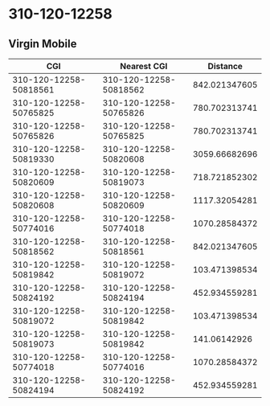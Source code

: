 # 310-120-12258
## Virgin Mobile


| CGI | Nearest CGI | Distance |
|-----|-------------|----------|
| 310-120-12258-50818561 | 310-120-12258-50818562 | 842.021347605 |
| 310-120-12258-50765825 | 310-120-12258-50765826 | 780.702313741 |
| 310-120-12258-50765826 | 310-120-12258-50765825 | 780.702313741 |
| 310-120-12258-50819330 | 310-120-12258-50820608 | 3059.66682696 |
| 310-120-12258-50820609 | 310-120-12258-50819073 | 718.721852302 |
| 310-120-12258-50820608 | 310-120-12258-50820609 | 1117.32054281 |
| 310-120-12258-50774016 | 310-120-12258-50774018 | 1070.28584372 |
| 310-120-12258-50818562 | 310-120-12258-50818561 | 842.021347605 |
| 310-120-12258-50819842 | 310-120-12258-50819072 | 103.471398534 |
| 310-120-12258-50824192 | 310-120-12258-50824194 | 452.934559281 |
| 310-120-12258-50819072 | 310-120-12258-50819842 | 103.471398534 |
| 310-120-12258-50819073 | 310-120-12258-50819842 | 141.06142926 |
| 310-120-12258-50774018 | 310-120-12258-50774016 | 1070.28584372 |
| 310-120-12258-50824194 | 310-120-12258-50824192 | 452.934559281 |
